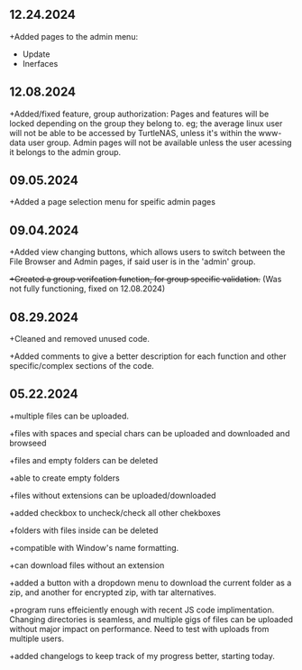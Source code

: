 ## 12.24.2024
+Added pages to the admin menu:
  + Update
  + Inerfaces

## 12.08.2024
+Added/fixed feature, group authorization: Pages and features will be locked depending on the group they belong to. eg; the average linux user will not be able to be accessed by TurtleNAS, unless it's within the www-data user group. Admin pages will not be available unless the user acessing it belongs to the admin group.

## 09.05.2024
+Added a page selection menu for speific admin pages

## 09.04.2024
+Added view changing buttons, which allows users to switch between the File Browser and Admin pages, if said user is in the 'admin' group.

~~+Created a group verifcation function, for group specific validation.~~ (Was not fully functioning, fixed on 12.08.2024)

## 08.29.2024
+Cleaned and removed unused code.

+Added comments to give a better description for each function and other specific/complex sections of the code.

## 05.22.2024
+multiple files can be uploaded.

+files with spaces and special chars can be uploaded and downloaded and browseed

+files and empty folders can be deleted

+able to create empty folders

+files without extensions can be uploaded/downloaded

+added checkbox to uncheck/check all other chekboxes

+folders with files inside can be deleted

+compatible with Window's name formatting.

+can download files without an extension

+added a button with a dropdown menu to download the current folder as a zip, and another for encrypted zip, with tar alternatives.

+program runs effeiciently enough with recent JS code implimentation. Changing directories is seamless, and multiple gigs of files can be uploaded without major impact on performance. Need to test with uploads from multiple users.

+added changelogs to keep track of my progress better, starting today.
